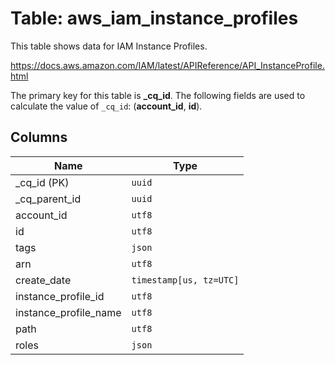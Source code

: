 # Table: aws_iam_instance_profiles

This table shows data for IAM Instance Profiles.

https://docs.aws.amazon.com/IAM/latest/APIReference/API_InstanceProfile.html

The primary key for this table is **_cq_id**.
The following fields are used to calculate the value of `_cq_id`: (**account_id**, **id**).

## Columns

| Name          | Type          |
| ------------- | ------------- |
|_cq_id (PK)|`uuid`|
|_cq_parent_id|`uuid`|
|account_id|`utf8`|
|id|`utf8`|
|tags|`json`|
|arn|`utf8`|
|create_date|`timestamp[us, tz=UTC]`|
|instance_profile_id|`utf8`|
|instance_profile_name|`utf8`|
|path|`utf8`|
|roles|`json`|